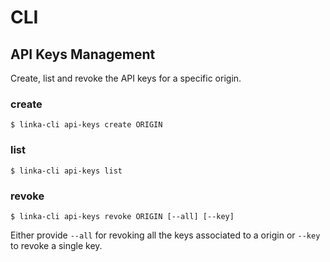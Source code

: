 # CLI

## API Keys Management
Create, list and revoke the API keys for a specific origin.

### create
`$ linka-cli api-keys create ORIGIN`

### list
`$ linka-cli api-keys list`

### revoke
`$ linka-cli api-keys revoke ORIGIN [--all] [--key]`

Either provide `--all` for revoking all the keys associated to a origin or `--key` to revoke a single key.
